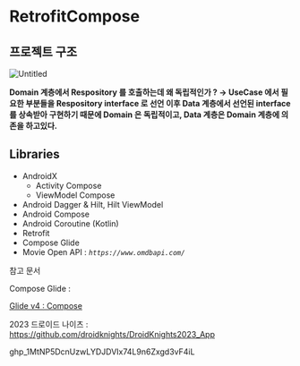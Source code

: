 # RetrofitCompose

## 프로젝트 구조

![Untitled](https://github.com/YouJinSeon/RetrofitCompose/assets/60372820/db1c03df-5c1b-4409-a89e-39270b34347c)

**Domain 계층에서 Respository 를 호출하는데 왜 독립적인가 ?
→ UseCase 에서 필요한 부분들을 Respository interface 로 선언 이후 Data 계층에서 선언된 interface 를 상속받아 구현하기 때문에 Domain 은 독립적이고, Data 계층은 Domain 계층에 의존을 하고있다.**

## Libraries


- AndroidX
    - Activity Compose
    - ViewModel Compose
- Android Dagger & Hilt, Hilt ViewModel
- Android Compose
- Android Coroutine (Kotlin)
- Retrofit
- Compose Glide
- Movie Open API : *`https://www.omdbapi.com/`*

참고 문서

Compose Glide : 

[Glide v4 : Compose](https://bumptech.github.io/glide/int/compose.html)

2023 드로이드 나이츠 : https://github.com/droidknights/DroidKnights2023_App

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
